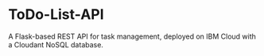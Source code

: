 # ToDo-List-API
A Flask-based REST API for task management, deployed on IBM Cloud with a Cloudant NoSQL database.
